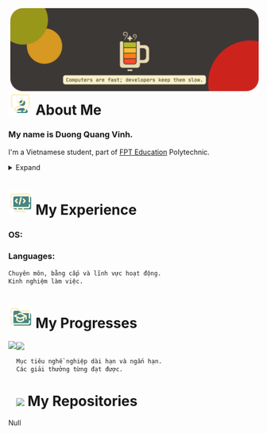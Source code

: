 <img width="500" align="right" src="pictures\Gruvbox_banner.png"/>

# <img src="pictures\icons8-workspace-48.png"/> About Me
### My name is Duong Quang Vinh.
 I'm a Vietnamese student, part of [FPT Education](https://fschool.fpt.edu.vn/en/introduction/fpt-education/) Polytechnic.

<details>
  
  <summary> Expand </summary>
  
  ### The first time touched a PC
  Null
</details>
  
# <img src="pictures\icons8-programming-48.png"/> My Experience
### OS:  
### Languages:  
```
Chuyên môn, bằng cấp và lĩnh vực hoạt động.  
Kinh nghiệm làm việc.  
```

# <img src="pictures\icons8-education-folder-48.png"/> My Progresses
<img height=150 align="left" src="https://github-readme-stats.vercel.app/api?username=danvainvn&show_icons=true&theme=gruvbox&hide_border=true&border_radius=4.5&hide=commits,issues" />
<img height=150 align="center" src="https://github-readme-stats.vercel.app/api/top-langs?username=anuraghazra&theme=gruvbox&layout=compact&langs_count=6&hide_border=true&border_radius=4.5&card_width=320" />

```
Mục tiêu nghề nghiệp dài hạn và ngắn hạn.  
Các giải thưởng từng đạt được.  
```   

# <img src="pictures\icons8-favorite-window-48.png)"/> My Repositories
Null



